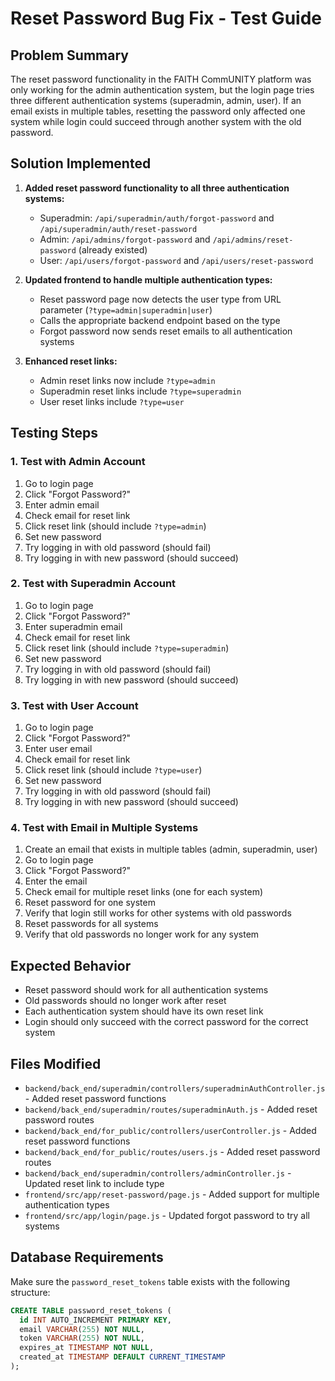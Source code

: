 # Reset Password Bug Fix - Test Guide

## Problem Summary
The reset password functionality in the FAITH CommUNITY platform was only working for the admin authentication system, but the login page tries three different authentication systems (superadmin, admin, user). If an email exists in multiple tables, resetting the password only affected one system while login could succeed through another system with the old password.

## Solution Implemented
1. **Added reset password functionality to all three authentication systems:**
   - Superadmin: `/api/superadmin/auth/forgot-password` and `/api/superadmin/auth/reset-password`
   - Admin: `/api/admins/forgot-password` and `/api/admins/reset-password` (already existed)
   - User: `/api/users/forgot-password` and `/api/users/reset-password`

2. **Updated frontend to handle multiple authentication types:**
   - Reset password page now detects the user type from URL parameter (`?type=admin|superadmin|user`)
   - Calls the appropriate backend endpoint based on the type
   - Forgot password now sends reset emails to all authentication systems

3. **Enhanced reset links:**
   - Admin reset links now include `?type=admin`
   - Superadmin reset links include `?type=superadmin`
   - User reset links include `?type=user`

## Testing Steps

### 1. Test with Admin Account
1. Go to login page
2. Click "Forgot Password?"
3. Enter admin email
4. Check email for reset link
5. Click reset link (should include `?type=admin`)
6. Set new password
7. Try logging in with old password (should fail)
8. Try logging in with new password (should succeed)

### 2. Test with Superadmin Account
1. Go to login page
2. Click "Forgot Password?"
3. Enter superadmin email
4. Check email for reset link
5. Click reset link (should include `?type=superadmin`)
6. Set new password
7. Try logging in with old password (should fail)
8. Try logging in with new password (should succeed)

### 3. Test with User Account
1. Go to login page
2. Click "Forgot Password?"
3. Enter user email
4. Check email for reset link
5. Click reset link (should include `?type=user`)
6. Set new password
7. Try logging in with old password (should fail)
8. Try logging in with new password (should succeed)

### 4. Test with Email in Multiple Systems
1. Create an email that exists in multiple tables (admin, superadmin, user)
2. Go to login page
3. Click "Forgot Password?"
4. Enter the email
5. Check email for multiple reset links (one for each system)
6. Reset password for one system
7. Verify that login still works for other systems with old passwords
8. Reset passwords for all systems
9. Verify that old passwords no longer work for any system

## Expected Behavior
- Reset password should work for all authentication systems
- Old passwords should no longer work after reset
- Each authentication system should have its own reset link
- Login should only succeed with the correct password for the correct system

## Files Modified
- `backend/back_end/superadmin/controllers/superadminAuthController.js` - Added reset password functions
- `backend/back_end/superadmin/routes/superadminAuth.js` - Added reset password routes
- `backend/back_end/for_public/controllers/userController.js` - Added reset password functions
- `backend/back_end/for_public/routes/users.js` - Added reset password routes
- `backend/back_end/superadmin/controllers/adminController.js` - Updated reset link to include type
- `frontend/src/app/reset-password/page.js` - Added support for multiple authentication types
- `frontend/src/app/login/page.js` - Updated forgot password to try all systems

## Database Requirements
Make sure the `password_reset_tokens` table exists with the following structure:
```sql
CREATE TABLE password_reset_tokens (
  id INT AUTO_INCREMENT PRIMARY KEY,
  email VARCHAR(255) NOT NULL,
  token VARCHAR(255) NOT NULL,
  expires_at TIMESTAMP NOT NULL,
  created_at TIMESTAMP DEFAULT CURRENT_TIMESTAMP
);
```
